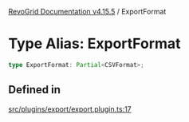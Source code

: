 [RevoGrid Documentation v4.15.5](README.md) / ExportFormat

# Type Alias: ExportFormat

```ts
type ExportFormat: Partial<CSVFormat>;
```

## Defined in

[src/plugins/export/export.plugin.ts:17](https://github.com/revolist/revogrid/blob/e4de5901d3a858ae9e9a420f27ffcd2a33073a79/src/plugins/export/export.plugin.ts#L17)
